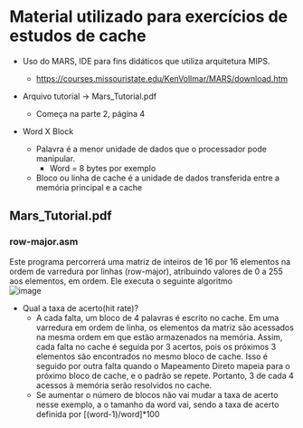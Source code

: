 # Material utilizado para exercícios de estudos de cache
- Uso do MARS, IDE para fins didáticos que utiliza arquitetura MIPS.<br>
  - https://courses.missouristate.edu/KenVollmar/MARS/download.htm<br>
- Arquivo tutorial -> Mars_Tutorial.pdf<br>
  - Começa na parte 2, página 4<br>

- Word X Block
    - Palavra é a menor unidade de dados que o processador pode manipular.<br>
      - Word = 8 bytes por exemplo<br>
    - Bloco ou linha de cache é a unidade de dados transferida entre a memória principal e a cache<br>
## Mars_Tutorial.pdf
### row-major.asm
Este programa percorrerá uma matriz de inteiros de 16 por 16 elementos na ordem de varredura por linhas (row-major), atribuindo valores de 0 a 255 aos elementos, em ordem. Ele executa o seguinte algoritmo<br>
![image](https://github.com/user-attachments/assets/229fe55f-c667-4097-b63c-087c5123b523)
- Qual a taxa de acerto(hit rate)?
    - A cada falta, um bloco de 4 palavras é escrito no cache. Em uma varredura em ordem de linha, os elementos da matriz são acessados na mesma ordem em que estão armazenados na memória. Assim, cada falta no cache é seguida por 3 acertos, pois os próximos 3 elementos são encontrados no mesmo bloco de cache. Isso é seguido por outra falta quando o Mapeamento Direto mapeia para o próximo bloco de cache, e o padrão se repete. Portanto, 3 de cada 4 acessos à memória serão resolvidos no cache.<br>
    - Se aumentar o número de blocos não vai mudar a taxa de acerto nesse exemplo, a o tamanho da word vai, sendo a taxa de acerto definida por [(word-1)/word]*100<br>
